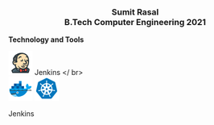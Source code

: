  <h3><p align="center">Sumit Rasal</br>  B.Tech Computer Engineering 2021 </p></h3>

 **Technology and Tools**
 
 ![Jenkins](https://github.com/Sumit-Rasal/Sumit-Rasal/blob/main/Icon/icons8-jenkins-48.png) Jenkins </ br>  
 ![Docker](https://github.com/Sumit-Rasal/Sumit-Rasal/blob/main/Icon/docker.png)
 ![Kubernetes](https://github.com/Sumit-Rasal/Sumit-Rasal/blob/main/Icon/kubernetes.png)
 
 Jenkins
